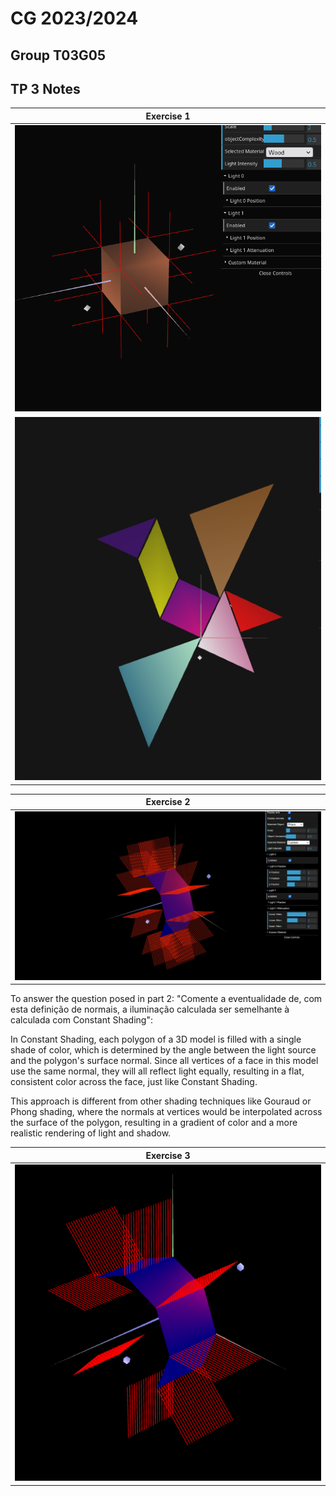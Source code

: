 # CG 2023/2024

## Group T03G05

## TP 3 Notes

| **Exercise 1**|
| :-----------: |
| ![Exercise 1.1](cg-t03g05-tp3-1.png) |
| ![Exercise 1.2](cg-t03g05-tp3-2.png) |

| **Exercise 2**|
| :-----------: |
| ![Exercise 2](cg-t03g05-tp3-3.jpg) |

To answer the question posed in part 2: "Comente a eventualidade de, com esta definição de normais, a iluminação calculada ser semelhante à calculada com Constant Shading":

In Constant Shading, each polygon of a 3D model is filled with a single shade of color, which is determined by the angle between the light source and the polygon's surface normal. Since all vertices of a face in this model use the same normal, they will all reflect light equally, resulting in a flat, consistent color across the face, just like Constant Shading.

This approach is different from other shading techniques like Gouraud or Phong shading, where the normals at vertices would be interpolated across the surface of the polygon, resulting in a gradient of color and a more realistic rendering of light and shadow.

| **Exercise 3**|
| :-----------: |
| ![Exercise 3](cg-t03g05-tp3-4.png) |